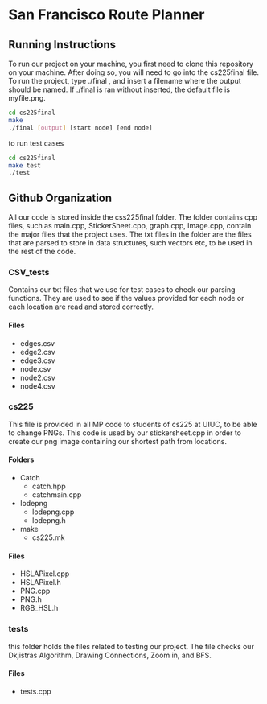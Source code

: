 # San Francisco Route Planner 

## Running Instructions
   To run our project on your machine, you first need to clone this repository on your machine. After doing so, you will need to go into the cs225final file. To run the project, type ./final <filename>, and insert a filename where the output should be named. If ./final is ran without <filename> inserted, the default file is myfile.png.

```bash
cd cs225final
make
./final [output] [start node] [end node]
```
   to run test cases
```bash
cd cs225final
make test
./test
``` 

## Github Organization
   All our code is stored inside the css225final folder. The folder contains cpp files, such as main.cpp, StickerSheet.cpp, graph.cpp, Image.cpp, contain the major files that the project uses. The txt files in the folder are the files that are parsed to store in  data structures, such vectors etc, to be used in the rest of the code. 
   ### CSV_tests 
   Contains our txt files that we use for test cases to check our parsing functions. They are used to see if the values provided for each node or each location are read and stored correctly.   
  #### Files 
  - edges.csv
  - edge2.csv
  - edge3.csv
  - node.csv
  - node2.csv
  - node4.csv

  ### cs225 
   This file is provided in all MP code to students of cs225 at UIUC, to be able to change PNGs. This code is used by our stickersheet.cpp in order to create our png image containing our shortest path from locations. 
   #### Folders 
   - Catch
      - catch.hpp
      - catchmain.cpp
   - lodepng
     - lodepng.cpp
     - lodepng.h
   - make
      - cs225.mk
   #### Files 
   - HSLAPixel.cpp
   - HSLAPixel.h
   - PNG.cpp
   - PNG.h
   - RGB_HSL.h
 ### tests
  this folder holds the files related to testing our project. The file checks our Dkjistras Algorithm, Drawing Connections, Zoom in, and BFS. 
   #### Files
   - tests.cpp

